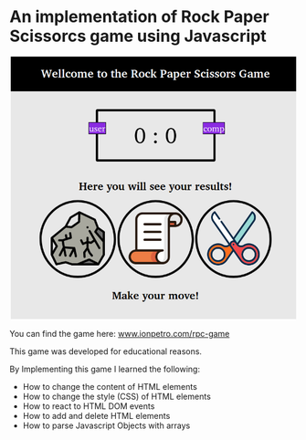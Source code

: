 # An implementation of Rock Paper Scissorcs game using Javascript
<p align="center">
  <img src="resources/demo.png" alt="drawing" style="width:500px;">
</p>

You can find the game here: www.ionpetro.com/rpc-game

This game was developed for educational reasons. 

By Implementing this game I learned the following:

* How to change the content of HTML elements
* How to change the style (CSS) of HTML elements
* How to react to HTML DOM events
* How to add and delete HTML elements
* How to parse Javascript Objects with arrays
